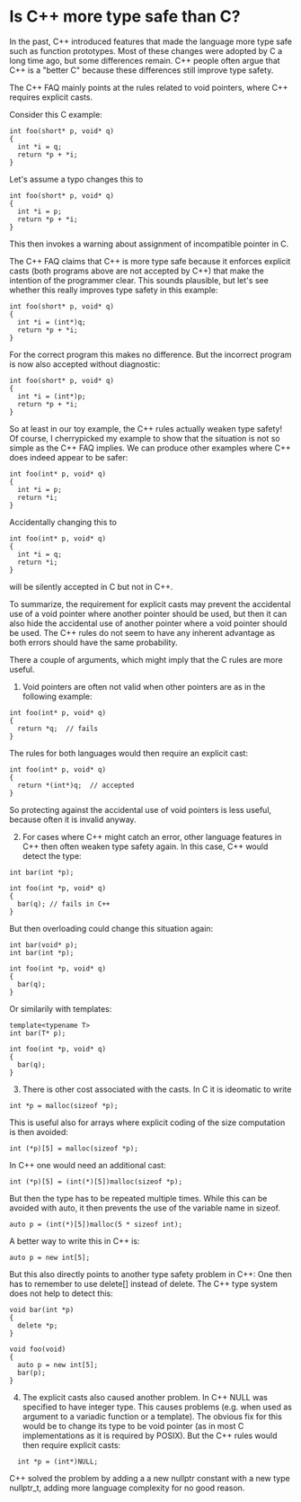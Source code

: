 

# Is C++ more type safe than C?


In the past, C++ introduced features that made the
language more type safe such as function prototypes.
Most of these changes were adopted by C a long time ago,
but some differences remain. C++ people often argue
that C++ is a "better C" because these differences
still improve type safety. 


The C++ FAQ mainly points at the rules related to void
pointers, where C++ requires explicit casts.

Consider this C example:

  ```
  int foo(short* p, void* q)
  {
    int *i = q;
    return *p + *i;
  }
  ```

Let's assume a typo changes this to

  ```
  int foo(short* p, void* q)
  {
    int *i = p;
    return *p + *i;
  }
  ```

This then invokes a warning about assignment of incompatible
pointer in C.

The C++ FAQ claims that C++ is more type safe because it
enforces explicit casts (both programs above are not
accepted by C++) that make the intention of the programmer
clear. This sounds plausible, but let's see whether this
really improves type safety in this example:

  ```
  int foo(short* p, void* q)
  {
    int *i = (int*)q;
    return *p + *i;
  }
  ```

For the correct program this makes no difference. But the
incorrect program is now also accepted without diagnostic:

  ```
  int foo(short* p, void* q)
  {
    int *i = (int*)p;
    return *p + *i;
  }
  ```


So at least in our toy example, the C++ rules actually
weaken type safety! Of course, I cherrypicked my example
to show that the situation is not so simple as the
C++ FAQ implies. We can produce other examples where
C++ does indeed appear to be safer:

  ```
  int foo(int* p, void* q)
  {
    int *i = p;
    return *i;
  }
  ```

Accidentally changing this to

  ```
  int foo(int* p, void* q)
  {
    int *i = q;
    return *i;
  }
  ```

will be silently accepted in C but not in C++. 

To summarize, the requirement for explicit casts may
prevent the accidental use of a void pointer where
another pointer should be used, but then it can also
hide the accidental use of another pointer where a
void pointer should be used. The C++ rules do not seem
to have any inherent advantage as both errors should
have the same probability.

There a couple of arguments, which might imply that the
C rules are more useful.

1. Void pointers are often not valid when other pointers
are as in the following example:

  ```
  int foo(int* p, void* q)
  {
    return *q;  // fails
  }
  ```
The rules for both languages would then require an
explicit cast:

  ```
  int foo(int* p, void* q)
  {
    return *(int*)q;  // accepted
  }
  ```
So protecting against the accidental use of void pointers
is less useful, because often it is invalid anyway.

2. For cases where C++ might catch an error, other language
features in C++ then often weaken type safety again. In this
case, C++ would detect the type:

  ```
  int bar(int *p);

  int foo(int *p, void* q)
  {
    bar(q); // fails in C++
  }
  ```
But then overloading could change this situation again:

  ```
  int bar(void* p);
  int bar(int *p);

  int foo(int *p, void* q)
  {
    bar(q);
  }
  ```
Or similarily with templates:

  ```
  template<typename T>
  int bar(T* p);

  int foo(int *p, void* q)
  {
    bar(q);
  }
  ```


3. There is other cost associated with the casts. In C
it is ideomatic to write
  ```
  int *p = malloc(sizeof *p);
  ```
This is useful also for arrays where explicit coding of
the size computation is then avoided:
  ```
  int (*p)[5] = malloc(sizeof *p);
  ```
In C++ one would need an additional cast:
  ```
  int (*p)[5] = (int(*)[5])malloc(sizeof *p);
  ```
But then the type has to be repeated multiple times.
While this can be avoided with auto, it then prevents
the use of the variable name in sizeof.

  ```
  auto p = (int(*)[5])malloc(5 * sizeof int);
  ```
A better way to write this in C++ is:

  ```
  auto p = new int[5];
  ```
But this also directly points to another type safety
problem in C++: One then has to remember to use
delete[] instead of delete. The C++ type system does
not help to detect this:

  ```
  void bar(int *p)
  {
    delete *p;
  }

  void foo(void)
  {
    auto p = new int[5];
    bar(p);
  }
  ```

4. The explicit casts also caused another problem. In
C++ NULL was specified to have integer type. This causes
problems (e.g. when used as argument to a variadic function
or a template). The obvious fix for this would be to change
its type to be void pointer (as in most C implementations
as it is required by POSIX). But the C++ rules would then
require explicit casts:
```
  int *p = (int*)NULL;
```
C++ solved the problem by adding a a new nullptr constant
with a new type nullptr_t, adding more language complexity
for no good reason.


